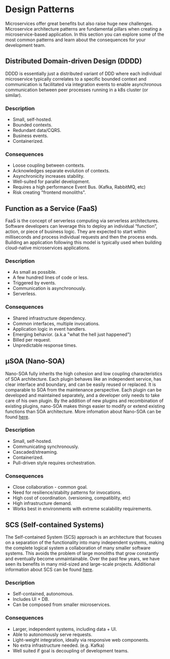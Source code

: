 Design Patterns
======================

Microservices offer great benefits but also raise huge new challenges. Microservice architecture patterns are fundamental pillars when creating a microservice-based application. In this section you can explore some of the most common patterns and learn about the consequences for your development team. 


## Distributed Domain-driven Design (DDDD)

DDDD is essentially just a distributed variant of DDD where each individual microservice typically correlates to a specific bounded context and communication is facilitated via integration events to enable asynchronous communication between peer processes running in a k8s cluster (or similar).

### Description

* Small, self-hosted.
* Bounded contexts.
* Redundant data/CQRS.
* Business events.
* Containerized.

### Consequences

* Loose coupling between contexts.
* Acknowledges separate evolution of contexts.
* Asynchronicity increases stability.
* Well-suited for parallel development.
* Requires a high performance Event Bus. (Kafka, RabbitMQ, etc)
* Risk creating "frontend monoliths". 


## Function as a Service (FaaS)

FaaS is the concept of serverless computing via serverless architectures. Software developers can leverage this to deploy an individual “function”, action, or piece of business logic. They are expected to start within milliseconds and process individual requests and then the process ends. Building an application following this model is typically used when building cloud-native microservices applications.

### Description

* As small as possible.
* A few hundred lines of code or less.
* Triggered by events.
* Communication is asynchronously.
* Serverless.

### Consequences

* Shared infrastructure dependency.
* Common interfaces, multiple invocations.
* Application logic in event handlers.
* Emerging behavior. (a.k.a "what the hell just happened")
* Billed per request.
* Unpredictable response times.


## μSOA (Nano-SOA) 

Nano-SOA fully inherits the high cohesion and low coupling characteristics of SOA architecture. Each plugin behaves like an independent service, has clear interface and boundary, and can be easily reused or replaced. It is comparable to SOA from the maintenance perspective. Each plugin can be developed and maintained separately, and a developer only needs to take care of his own plugin. By the addition of new plugins and recombination of existing plugins, nano-SOA makes things easier to modify or extend existing functions than SOA architecture. More infomation about Nano-SOA can be found [here](http://baiy.cn/doc/byasp/mSOA_en.htm).

### Description

* Small, self-hosted.
* Communicating synchronously.
* Cascaded/streaming.
* Containerized.
* Pull-driven style requires orchestration.

### Consequences

* Close collaboration - common goal.
* Need for resilience/stabilty patterns for invocations.
* High cost of coordination. (versioning, compatiblity, etc)
* High infrastructure demand.
* Works best in environments with extreme scalability requirements.


## SCS (Self-contained Systems)

The Self-contained System (SCS) approach is an architecture that focuses on a separation of the functionality into many independent systems, making the complete logical system a collaboration of many smaller software systems. This avoids the problem of large monoliths that grow constantly and eventually become unmaintainable. Over the past few years, we have seen its benefits in many mid-sized and large-scale projects. Additional information about SCS can be found [here](http://scs-architecture.org/index.html).

### Description

* Self-contained, autonomous.
* Includes UI + DB.
* Can be composed from smaller microservices.

### Consequences

* Larger, independent systems, including data + UI.
* Able to autonomously serve requests.
* Light-weight integration, ideally via responsive web components.
* No extra infrastructure needed. (e.g. Kafka)
* Well suited if goal is decoupling of development teams.